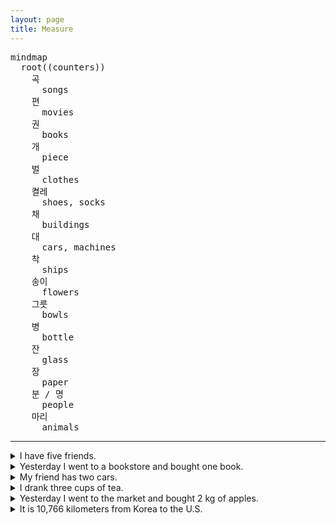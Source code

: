 ```yaml
---
layout: page
title: Measure
---
```


<pre class="mermaid">
mindmap
  root((counters))
    곡
      songs
    편
      movies
    권  
      books
    개  
      piece  
    벌
      clothes
    켤레
      shoes, socks  
    채
      buildings
    대
      cars, machines
    착
      ships
    송이
      flowers
    그릇
      bowls
    병  
      bottle
    잔  
      glass 
    장  
      paper
    분 / 명
      people
    마리
      animals    
</pre>

---
<details>
<summary>I have five friends.</summary>
 저는 친구 다섯명 있어요.
</details>

<details>
<summary>Yesterday I went to a bookstore and bought one book.</summary>
 어제 서점에 가서 잭 한권을 샀어요.
</details>

<details>
<summary>My friend has two cars.</summary>
 재 친구가 차 두대 있어요.
</details>

<details>
<summary>I drank three cups of tea.</summary>
 저는 차 새잔을 마셨어요.
</details>
 
<details>
<summary>Yesterday I went to the market and bought 2 kg of apples.</summary>
 어제 시장애 가서 사과 2킬로그갬을 샀어요.
</details>

<details>
<summary>It is 10,766 kilometers from Korea to the U.S.</summary>
 한국에서 미국까치 10,766 킬로미터 예요.
</details>


